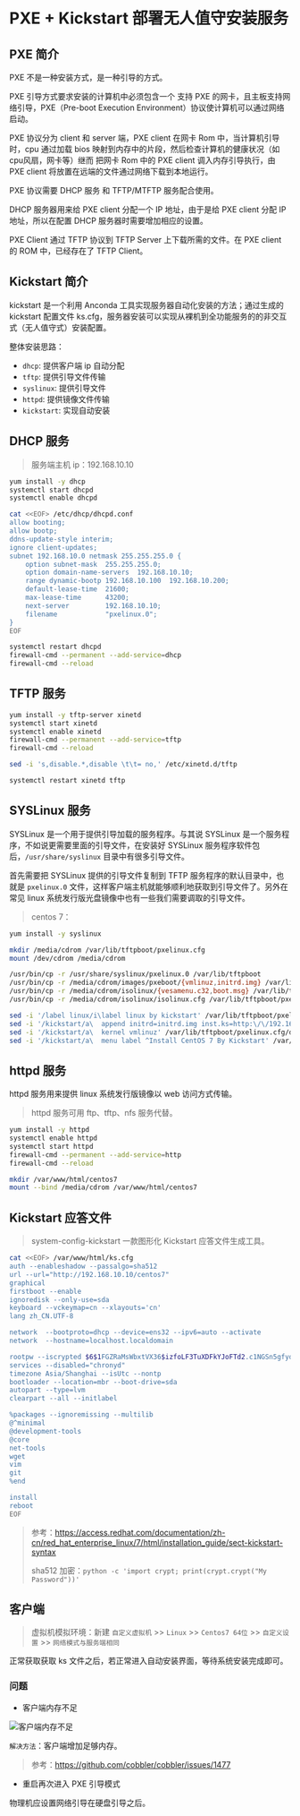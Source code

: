 <!--
 * @Author: jangrui
 * @Date: 2019-07-31 07:48:42
 * @LastEditors: jangrui
 * @LastEditTime: 2019-08-28 07:46:03
 * @version: 
 * @Descripttion: 
 -->

# PXE + Kickstart 部署无人值守安装服务

## PXE 简介

PXE 不是一种安装方式，是一种引导的方式。

PXE 引导方式要求安装的计算机中必须包含一个 支持 PXE 的网卡，且主板支持网络引导，PXE（Pre-boot Execution Environment）协议使计算机可以通过网络启动。

PXE 协议分为 client 和 server 端，PXE client 在网卡 Rom 中，当计算机引导时，cpu 通过加载 bios 映射到内存中的片段，然后检查计算机的健康状况（如cpu风扇，网卡等）继而 把网卡 Rom 中的 PXE client 调入内存引导执行，由 PXE client 将放置在远端的文件通过网络下载到本地运行。

PXE 协议需要 DHCP 服务 和 TFTP/MTFTP 服务配合使用。

DHCP 服务器用来给 PXE client 分配一个 IP 地址，由于是给 PXE client 分配 IP 地址，所以在配置 DHCP 服务器时需要增加相应的设置。

PXE Client 通过 TFTP 协议到 TFTP Server 上下载所需的文件。在 PXE client 的 ROM 中，已经存在了 TFTP Client。

## Kickstart 简介

kickstart 是一个利用 Anconda 工具实现服务器自动化安装的方法；通过生成的 kickstart 配置文件 ks.cfg，服务器安装可以实现从裸机到全功能服务的的非交互式（无人值守式）安装配置。

整体安装思路：

- `dhcp`: 提供客户端 ip 自动分配
- `tftp`: 提供引导文件传输
- `syslinux`: 提供引导文件
- `httpd`: 提供镜像文件传输
- `kickstart`: 实现自动安装

## DHCP 服务

> 服务端主机 ip：192.168.10.10

```bash
yum install -y dhcp
systemctl start dhcpd
systemctl enable dhcpd

cat <<EOF> /etc/dhcp/dhcpd.conf
allow booting;
allow bootp;
ddns-update-style interim;
ignore client-updates;
subnet 192.168.10.0 netmask 255.255.255.0 {
    option subnet-mask  255.255.255.0;
    option domain-name-servers  192.168.10.10;
    range dynamic-bootp 192.168.10.100  192.168.10.200;
    default-lease-time  21600;
    max-lease-time      43200;
    next-server         192.168.10.10;
    filename            "pxelinux.0";
}
EOF

systemctl restart dhcpd
firewall-cmd --permanent --add-service=dhcp
firewall-cmd --reload
```

## TFTP 服务

```bash
yum install -y tftp-server xinetd
systemctl start xinetd
systemctl enable xinetd
firewall-cmd --permanent --add-service=tftp
firewall-cmd --reload

sed -i 's,disable.*,disable \t\t= no,' /etc/xinetd.d/tftp

systemctl restart xinetd tftp
```

## SYSLinux 服务

SYSLinux 是一个用于提供引导加载的服务程序。与其说 SYSLinux 是一个服务程序，不如说更需要里面的引导文件，在安装好 SYSLinux 服务程序软件包后，`/usr/share/syslinux` 目录中有很多引导文件。

首先需要把 SYSLinux 提供的引导文件复制到 TFTP 服务程序的默认目录中，也就是 `pxelinux.0` 文件，这样客户端主机就能够顺利地获取到引导文件了。另外在常见 linux 系统发行版光盘镜像中也有一些我们需要调取的引导文件。

> centos 7：

```bash
yum install -y syslinux

mkdir /media/cdrom /var/lib/tftpboot/pxelinux.cfg
mount /dev/cdrom /media/cdrom

/usr/bin/cp -r /usr/share/syslinux/pxelinux.0 /var/lib/tftpboot
/usr/bin/cp -r /media/cdrom/images/pxeboot/{vmlinuz,initrd.img} /var/lib/tftpboot
/usr/bin/cp -r /media/cdrom/isolinux/{vesamenu.c32,boot.msg} /var/lib/tftpboot
/usr/bin/cp -r /media/cdrom/isolinux/isolinux.cfg /var/lib/tftpboot/pxelinux.cfg/default

sed -i '/label linux/i\label linux by kickstart' /var/lib/tftpboot/pxelinux.cfg/default
sed -i '/kickstart/a\  append initrd=initrd.img inst.ks=http:\/\/192.168.10.10\/ks.cfg' /var/lib/tftpboot/pxelinux.cfg/default
sed -i '/kickstart/a\  kernel vmlinuz' /var/lib/tftpboot/pxelinux.cfg/default
sed -i '/kickstart/a\  menu label ^Install CentOS 7 By Kickstart' /var/lib/tftpboot/pxelinux.cfg/default
```

## httpd 服务

httpd 服务用来提供 linux 系统发行版镜像以 web 访问方式传输。

> httpd 服务可用 ftp、tftp、nfs 服务代替。

```bash
yum install -y httpd
systemctl enable httpd
systemctl start httpd
firewall-cmd --permanent --add-service=http
firewall-cmd --reload

mkdir /var/www/html/centos7
mount --bind /media/cdrom /var/www/html/centos7
```

## Kickstart 应答文件

> system-config-kickstart 一款图形化 Kickstart 应答文件生成工具。

```bash
cat <<EOF> /var/www/html/ks.cfg
auth --enableshadow --passalgo=sha512
url --url="http://192.168.10.10/centos7"
graphical
firstboot --enable
ignoredisk --only-use=sda
keyboard --vckeymap=cn --xlayouts='cn'
lang zh_CN.UTF-8

network  --bootproto=dhcp --device=ens32 --ipv6=auto --activate
network  --hostname=localhost.localdomain

rootpw --iscrypted $6$1FGZRaMsWbxtVX36$izfoLF3TuXDFkYJoFTd2.c1NGSn5gfydIr.PthlqRkuhbdIgODB4esi3QatJTxpFm8ChMgJ3qn029UT25Q1t0.
services --disabled="chronyd"
timezone Asia/Shanghai --isUtc --nontp
bootloader --location=mbr --boot-drive=sda
autopart --type=lvm
clearpart --all --initlabel

%packages --ignoremissing --multilib
@^minimal
@development-tools
@core
net-tools
wget
vim
git
%end

install
reboot
EOF
```

> 参考：https://access.redhat.com/documentation/zh-cn/red_hat_enterprise_linux/7/html/installation_guide/sect-kickstart-syntax
>
> sha512 加密：`python -c 'import crypt; print(crypt.crypt("My Password"))'`

## 客户端

> 虚拟机模拟环境：新建 `自定义虚拟机` >> `Linux` >> `Centos7 64位` >> `自定义设置` >> `网络模式与服务端相同`

正常获取获取 ks 文件之后，若正常进入自动安装界面，等待系统安装完成即可。

### 问题

- 客户端内存不足

![客户端内存不足](./images/unattended-ram.png)

`解决方法`：客户端增加足够内存。

> 参考：https://github.com/cobbler/cobbler/issues/1477

- 重启再次进入 PXE 引导模式

物理机应设置网络引导在硬盘引导之后。
